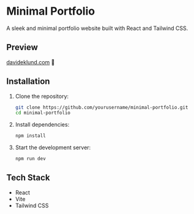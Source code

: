# Minimal Portfolio
A sleek and minimal portfolio website built with React and Tailwind CSS.

## Preview
[davideklund.com](https://davideklund.com/) 🔗

## Installation
1. Clone the repository:
   ```sh
   git clone https://github.com/yourusername/minimal-portfolio.git
   cd minimal-portfolio
   ```
2. Install dependencies:
   ```sh
   npm install
   ```
3. Start the development server:
   ```sh
   npm run dev
   ```

## Tech Stack
- React 
- Vite 
- Tailwind CSS 
